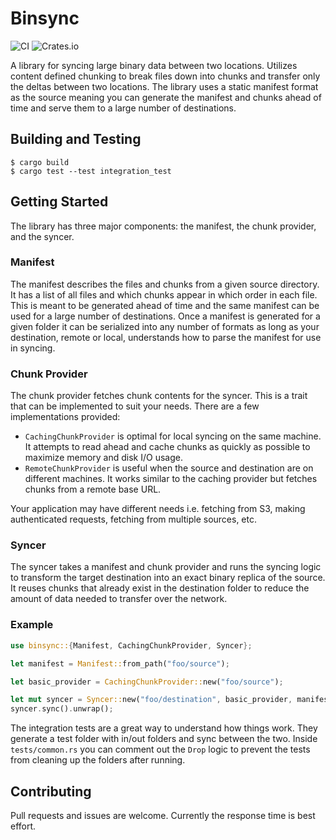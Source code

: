 # Binsync

![CI](https://github.com/dristic/binsync/actions/workflows/rust.yml/badge.svg)
![Crates.io](https://img.shields.io/crates/v/binsync)

A library for syncing large binary data between two locations. Utilizes content defined chunking to break files down into chunks and transfer only the deltas between two locations. The library uses a static manifest format as the source meaning you can generate the manifest and chunks ahead of time and serve them to a large number of destinations.

## Building and Testing
```
$ cargo build
$ cargo test --test integration_test
```

## Getting Started

The library has three major components: the manifest, the chunk provider, and the syncer.

### Manifest

The manifest describes the files and chunks from a given source directory. It has a list of all files and which chunks appear in which order in each file. This is meant to be generated ahead of time and the same manifest can be used for a large number of destinations. Once a manifest is generated for a given folder it can be serialized into any number of formats as long as your destination, remote or local, understands how to parse the manifest for use in syncing.

### Chunk Provider

The chunk provider fetches chunk contents for the syncer. This is a trait that can be implemented to suit your needs. There are a few implementations provided:
- `CachingChunkProvider` is optimal for local syncing on the same machine. It attempts to read ahead and cache chunks as quickly as possible to maximize memory and disk I/O usage.
- `RemoteChunkProvider` is useful when the source and destination are on different machines. It works similar to the caching provider but fetches chunks from a remote base URL.

Your application may have different needs i.e. fetching from S3, making authenticated requests, fetching from multiple sources, etc.

### Syncer

The syncer takes a manifest and chunk provider and runs the syncing logic to transform the target destination into an exact binary replica of the source. It reuses chunks that already exist in the destination folder to reduce the amount of data needed to transfer over the network.

### Example

```rust
use binsync::{Manifest, CachingChunkProvider, Syncer};

let manifest = Manifest::from_path("foo/source");

let basic_provider = CachingChunkProvider::new("foo/source");

let mut syncer = Syncer::new("foo/destination", basic_provider, manifest);
syncer.sync().unwrap();
```

The integration tests are a great way to understand how things work. They generate a test folder with in/out folders and sync between the two. Inside `tests/common.rs` you can comment out the `Drop` logic to prevent the tests from cleaning up the folders after running.

## Contributing

Pull requests and issues are welcome. Currently the response time is best effort.

